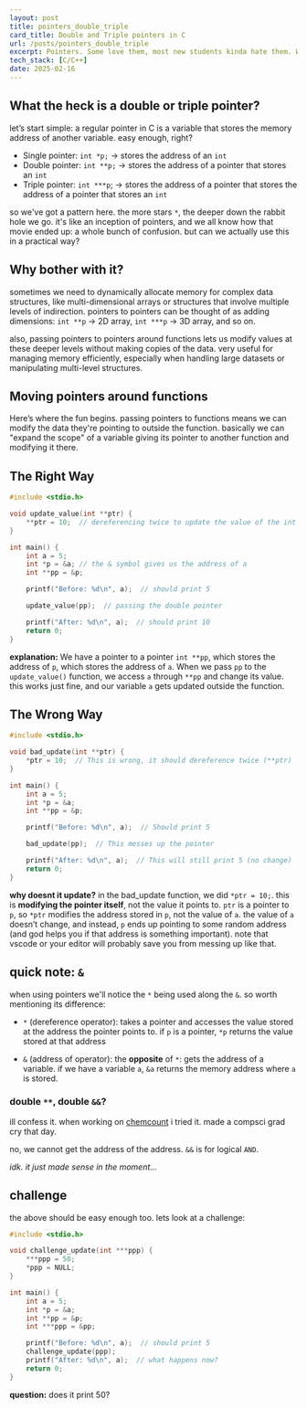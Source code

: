 ```yaml
---
layout: post
title: pointers_double_triple
card_title: Double and Triple pointers in C
url: /posts/pointers_double_triple
excerpt: Pointers. Some love them, most new students kinda hate them. What happens when we throw in double and triple pointers?
tech_stack: [C/C++]
date: 2025-02-16
---
```


## What the heck is a double or triple pointer?

let’s start simple: a regular pointer in C is a variable that stores the memory address of another variable. easy enough, right?

- Single pointer: `int *p;` → stores the address of an `int`
- Double pointer: `int **p;` → stores the address of a pointer that stores an `int`
- Triple pointer: `int ***p`; → stores the address of a pointer that stores the address of a pointer that stores an `int`

so we've got a pattern here. the more stars `*`, the deeper down the rabbit hole we go. it's like an inception of pointers, and we all know how that movie ended up: a whole bunch of confusion. but can we actually use this in a practical way?


## Why bother with it?

sometimes we need to dynamically allocate memory for complex data structures, like multi-dimensional arrays or structures that involve multiple levels of indirection. pointers to pointers can be thought of as adding dimensions: `int **p` → 2D array, `int ***p` → 3D array, and so on.

also, passing pointers to pointers around functions lets us modify values at these deeper levels without making copies of the data. very useful for managing memory efficiently, especially when handling large datasets or manipulating multi-level structures.

## Moving pointers around functions

Here’s where the fun begins. passing pointers to functions means we can modify the data they're pointing to outside the function. basically we can "expand the scope" of a variable giving its pointer to another function and modifying it there.

## The Right Way

```c
#include <stdio.h>

void update_value(int **ptr) {
    **ptr = 10;  // dereferencing twice to update the value of the int
}

int main() {
    int a = 5;
    int *p = &a; // the & symbol gives us the address of a
    int **pp = &p;

    printf("Before: %d\n", a);  // should print 5

    update_value(pp);  // passing the double pointer

    printf("After: %d\n", a);  // should print 10
    return 0;
}
```
**explanation:**
We have a pointer to a pointer `int **pp`, which stores the address of `p`, which stores the address of `a`. When we pass `pp` to the `update_value()` function, we access `a` through `**pp` and change its value. this works just fine, and our variable `a` gets updated outside the function.

## The Wrong Way

```c
#include <stdio.h>

void bad_update(int **ptr) {
    *ptr = 10;  // This is wrong, it should dereference twice (**ptr)
}

int main() {
    int a = 5;
    int *p = &a;
    int **pp = &p;

    printf("Before: %d\n", a);  // Should print 5

    bad_update(pp);  // This messes up the pointer

    printf("After: %d\n", a);  // This will still print 5 (no change)
    return 0;
}
```
**why doesnt it update?**
in the bad_update function, we did `*ptr = 10;`. this is **modifying the pointer itself**, not the value it points to. `ptr` is a pointer to `p`, so `*ptr` modifies the address stored in `p`, not the value of `a`. the value of `a` doesn’t change, and instead, `p` ends up pointing to some random address (and god helps you if that address is something important). note that vscode or your editor will probably save you from messing up like that.

## quick note: `&`

when using pointers we'll notice the `*` being used along the `&`. so worth mentioning its difference:

- `*` (dereference operator): takes a pointer and accesses the value stored at the address the pointer points to. if `p` is a pointer, `*p` returns the value stored at that address

- `&` (address of operator): the **opposite** of `*`: gets the address of a variable. if we have a variable `a`, `&a` returns the memory address where `a` is stored.

### double `**`, double `&&`?

ill confess it. when working on [chemcount](/projects/chemcount) i tried it. made a compsci grad cry that day.

no, we cannot get the address of the address. `&&` is for logical `AND`.

*idk. it just made sense in the moment...*

## challenge

the above should be easy enough too. lets look at a challenge:

```c
#include <stdio.h>

void challenge_update(int ***ppp) {
    ***ppp = 50;
    *ppp = NULL;
}

int main() {
    int a = 5;
    int *p = &a;
    int **pp = &p;
    int ***ppp = &pp;

    printf("Before: %d\n", a);  // should print 5
    challenge_update(ppp);
    printf("After: %d\n", a);  // what happens now?
    return 0;
}
```
**question:** does it print 50?
